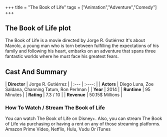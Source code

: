 +++
title = "The Book of Life"
tags = ["Animation","Adventure","Comedy"]
+++
## The Book of Life plot
The Book of Life is a movie directed by Jorge R. Gutiérrez It's about Manolo, a young man who is torn between fulfilling the expectations of his family and following his heart, embarks on an adventure that spans three fantastic worlds where he must face his greatest fears.
## Cast And Summary
| **Director**      | Jorge R. Gutiérrez |
    | :---        |    :----:   |
    |  **Actors** | Diego Luna, Zoe Saldana, Channing Tatum, Ron Perlman |
    | **Year**   | 2014    |
    |  **Runtime** | 95 Minutes |
    |  **Rating** | 7.3 / 10 | 
    |  **Revenue** | 50.15$ Millions |
### How To Watch / Stream The Book of Life
You can watch The Book of Life on Disney+.
Also, you can stream The Book of Life via purchasing or having a rent on any of those streaming platforms.
Amazon Prime Video, Netflix, Hulu, Vudu Or iTunes